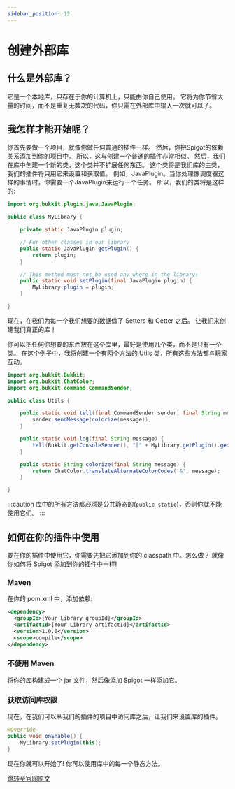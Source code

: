 ```yaml
---
sidebar_position: 12
---
```


# 创建外部库

## 什么是外部库？

它是一个本地库，只存在于你的计算机上，只能由你自己使用。
它将为你节省大量的时间，而不是重复无数次的代码，你只需在外部库中输入一次就可以了。

## 我怎样才能开始呢？

你首先要做一个项目，就像你做任何普通的插件一样。
然后，你把Spigot的依赖关系添加到你的项目中。
所以，这与创建一个普通的插件非常相似。
然后，我们在库中创建一个新的类，这个类并不扩展任何东西。
这个类将是我们库的主类，我们的插件将只用它来设置和获取值。
例如，JavaPlugin。当你处理像调度器这样的事情时，你需要一个JavaPlugin来运行一个任务。
所以，我们的类将是这样的:

```java
import org.bukkit.plugin.java.JavaPlugin;

public class MyLibrary {

    private static JavaPlugin plugin;

    // For other classes in our library
    public static JavaPlugin getPlugin() {
        return plugin;
    }

    // This method must not be used any where in the library!
    public static void setPlugin(final JavaPlugin plugin) {
        MyLibrary.plugin = plugin;
    }

}
```

现在，在我们为每一个我们想要的数据做了 Setters 和 Getter 之后。
让我们来创建我们真正的库！

你可以把任何你想要的东西放在这个库里，最好是使用几个类，而不是只有一个类。
在这个例子中，我将创建一个有两个方法的 Utils 类，所有这些方法都与玩家互动。

```java
import org.bukkit.Bukkit;
import org.bukkit.ChatColor;
import org.bukkit.command.CommandSender;

public class Utils {

    public static void tell(final CommandSender sender, final String message) {
        sender.sendMessage(colorize(message));
    }

    public static void log(final String message) {
        tell(Bukkit.getConsoleSender(), "[" + MyLibrary.getPlugin().getName() + "] " + message);
    }

    public static String colorize(final String message) {
        return ChatColor.translateAlternateColorCodes('&', message);
    }

}
```

:::caution
库中的所有方法都*必须*是公共静态的(`public static`)，否则你就不能使用它们。
:::

## 如何在你的插件中使用

要在你的插件中使用它，你需要先把它添加到你的 classpath 中。怎么做？
就像你如何将 Spigot 添加到你的插件中一样!

### Maven

在你的 pom.xml 中，添加依赖:

```xml
<dependency>
  <groupId>[Your Library groupId]</groupId>
  <artifactId>[Your Library artifactId]</artifactId>
  <version>1.0.0</version>
  <scope>compile</scope>
</dependency>
```

### 不使用 Maven

将你的库构建成一个 jar 文件，然后像添加 Spigot 一样添加它。

### 获取访问库权限

现在，在我们可以从我们的插件的项目中访问库之后，让我们来设置库的插件。

```java
@Override
public void onEnable() {
    MyLibrary.setPlugin(this);
}
```
现在你就可以开始了!
你可以使用库中的每一个静态方法。

[跳转至官网原文](https://www.spigotmc.org/wiki/creating-external-libraries/)